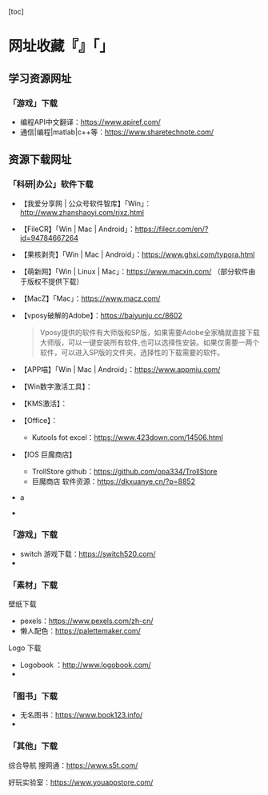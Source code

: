 [toc]

# 网址收藏『』「」

## 学习资源网址

### 「游戏」下载

* 编程API中文翻译：https://www.apiref.com/
* 通信|编程|matlab|c++等：https://www.sharetechnote.com/





## 资源下载网址

### 「科研|办公」软件下载

* 【我爱分享网 | 公众号软件智库】「Win」：http://www.zhanshaoyi.com/rjxz.html

* 【FileCR】「Win | Mac | Android」：https://filecr.com/en/?id=94784667264

* 【果核剥壳】「Win | Mac | Android」：https://www.ghxi.com/typora.html

* 【萌新网】「Win | Linux | Mac」：https://www.macxin.com/ （部分软件由于版权不提供下载）

* 【MacZ】「Mac」：https://www.macz.com/

* 【vposy破解的Adobe】：https://baiyunju.cc/8602

  >Vposy提供的软件有大师版和SP版，如果需要Adobe全家桶就直接下载大师版，可以一键安装所有软件,也可以选择性安装。如果仅需要一两个软件，可以进入SP版的文件夹，选择性的下载需要的软件。

* 【APP喵】「Win | Mac | Android」：https://www.appmiu.com/

* 【Win数字激活工具】： 

* 【KMS激活】：

* 【Office】：

  * Kutools fot excel：https://www.423down.com/14506.html

* 【IOS 巨魔商店】

  * TrollStore github：https://github.com/opa334/TrollStore
  * 巨魔商店 软件资源：https://dkxuanye.cn/?p=8852

* a

* 




### 「游戏」下载

* switch 游戏下载：https://switch520.com/
* 



### 「素材」下载

壁纸下载

* pexels：https://www.pexels.com/zh-cn/
* 懒人配色：https://palettemaker.com/

Logo 下载

* Logobook ：http://www.logobook.com/
* 



### 「图书」下载

* 无名图书：https://www.book123.info/
* 





### 「其他」下载

综合导航
搜网通：https://www.s5t.com/

好玩实验室：https://www.youappstore.com/